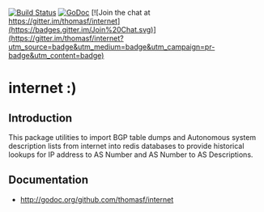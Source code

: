 [![Build Status](https://drone.io/github.com/thomasf/internet/status.png)](https://drone.io/github.com/thomasf/internet/latest) [![GoDoc](https://godoc.org/github.com/thomasf/internet?status.svg)](https://godoc.org/github.com/thomasf/internet) [![Join the chat at https://gitter.im/thomasf/internet](https://badges.gitter.im/Join%20Chat.svg)](https://gitter.im/thomasf/internet?utm_source=badge&utm_medium=badge&utm_campaign=pr-badge&utm_content=badge)

# internet :) 

## Introduction

This package utilities to import BGP table dumps and Autonomous system
description lists from internet into redis databases to provide historical
lookups for IP address to AS Number and AS Number to AS Descriptions.

## Documentation

* http://godoc.org/github.com/thomasf/internet

